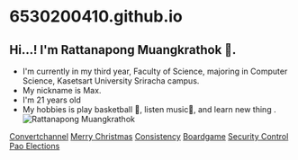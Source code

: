 # 6530200410.github.io
## Hi...! I'm Rattanapong Muangkrathok 👋.
- I'm currently in my third year, Faculty of Science, majoring in Computer Science, Kasetsart University Sriracha campus.
- My nickname is Max. 
- I'm 21 years old
- My hobbies is play basketball 🏀, listen music🎵, and learn new thing .
![Rattanapong Muangkrathok](img/S__5210186.jpg)

[Convertchannel](covert-channel.md)
[Merry Christmas](Merry-Christmas.md)
[Consistency](consistency.md)
[Boardgame](boardgame.md)
[Security Control](security-control.md)
[Pao Elections](pao-elections.md)
